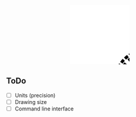 <div align="center">
<img src="fig/test.svg">
</div>





## ToDo

 - [ ] Units (precision)
 - [ ] Drawing size
 - [ ] Command line interface
